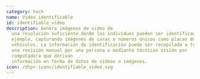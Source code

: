 ```yaml
---
category: tech
name: Video identificable
id: identifiable_video
description: Genera imágenes de video de
  una resolución suficiente donde los individuos pueden ser identificados, por
  ejemplo, capturando imágenes de caras o números únicos como placas de
  vehículos. La información de identificación puede ser recopilada a través de
  una revisión manual por una persona o mediante técnicas visión por
  computadora que derivan
  información en forma de datos de videos o imágenes.
icon: /dtpr-icons/identifiable_video.svg
---
```

